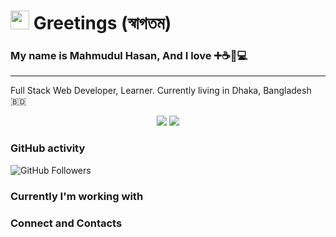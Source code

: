 <h1><img src="https://emojis.slackmojis.com/emojis/images/1471045852/842/hi.gif?1471045852" width="30"/> Greetings (স্বাগতম)</h1>
<h3>My name is Mahmudul Hasan, And I love ➕☕🏸💻 </h3>

<hr>

<p>Full Stack Web Developer, Learner. Currently living in Dhaka, Bangladesh 🇧🇩</p>

<p align="center">
  <img src="https://github-readme-stats.vercel.app/api?username=mhasanmeet&show_icons=true&theme=vue-dark" />
  <img align="" src="https://github-readme-stats.vercel.app/api/top-langs/?username=mhasanmeet&layout=compact&theme=radical" />
</p>
<p align="center">

<h3>GitHub activity</h3>
<p>
  <!-- GitHub Followers -->
  <img alt="GitHub Followers" src="https://img.shields.io/github/followers/mhasanmeet?color=%23fff&label=GitHub%20Followers&logo=GitHub&style=plastic" />
  <!-- GitHub Visitors -->
  <img alt="" src="https://visitor-badge.glitch.me/badge?page_id=jwenjian.visitor-badge" />
  <!-- <img alt="" src="" />  -->
</p>

<h3>Currently I'm working with</h3>
<p>
</p>

<h3>Connect and Contacts</h3>
<p>
</p>





